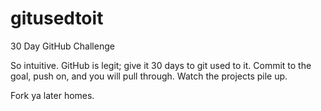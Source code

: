 # gitusedtoit
30 Day GitHub Challenge

So intuitive. GitHub is legit; give it 30 days to git used to it. Commit to the goal, push on, and you will pull through.  Watch the projects pile up. 

Fork ya later homes.
